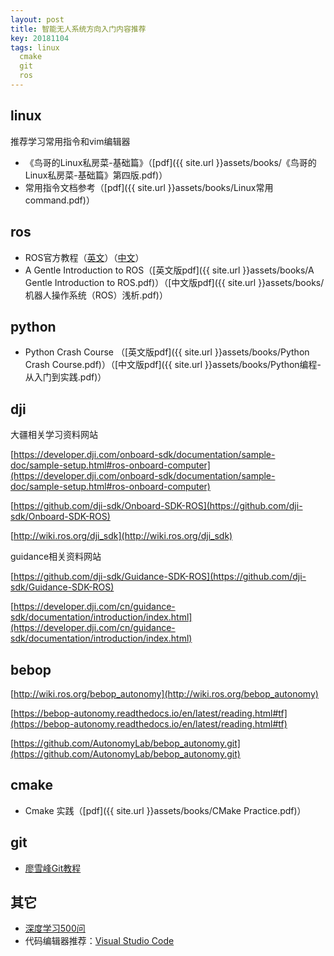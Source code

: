 ```yaml
---
layout: post
title: 智能无人系统方向入门内容推荐
key: 20181104
tags: linux
  cmake
  git
  ros
---
```


## linux
推荐学习常用指令和vim编辑器
- 《鸟哥的Linux私房菜-基础篇》（[pdf]({{ site.url }}assets/books/《鸟哥的Linux私房菜-基础篇》第四版.pdf)）
- 常用指令文档参考（[pdf]({{ site.url }}assets/books/Linux常用command.pdf)）

## ros
- ROS官方教程（[英文](http://wiki.ros.org/ROS/Tutorials/)）（[中文](http://wiki.ros.org/cn/ROS/Tutorials/)）
- A Gentle Introduction to ROS（[英文版pdf]({{ site.url }}assets/books/A Gentle Introduction to ROS.pdf)）（[中文版pdf]({{ site.url }}assets/books/机器人操作系统（ROS）浅析.pdf)）

## python
- Python Crash Course （[英文版pdf]({{ site.url }}assets/books/Python Crash Course.pdf)）（[中文版pdf]({{ site.url }}assets/books/Python编程-从入门到实践.pdf)）

## dji
大疆相关学习资料网站

[https://developer.dji.com/onboard-sdk/documentation/sample-doc/sample-setup.html#ros-onboard-computer](https://developer.dji.com/onboard-sdk/documentation/sample-doc/sample-setup.html#ros-onboard-computer) 

[https://github.com/dji-sdk/Onboard-SDK-ROS](https://github.com/dji-sdk/Onboard-SDK-ROS)

[http://wiki.ros.org/dji_sdk](http://wiki.ros.org/dji_sdk)

guidance相关资料网站

[https://github.com/dji-sdk/Guidance-SDK-ROS](https://github.com/dji-sdk/Guidance-SDK-ROS)

[https://developer.dji.com/cn/guidance-sdk/documentation/introduction/index.html](https://developer.dji.com/cn/guidance-sdk/documentation/introduction/index.html)

## bebop
[http://wiki.ros.org/bebop_autonomy](http://wiki.ros.org/bebop_autonomy)

[https://bebop-autonomy.readthedocs.io/en/latest/reading.html#tf](https://bebop-autonomy.readthedocs.io/en/latest/reading.html#tf)

[https://github.com/AutonomyLab/bebop_autonomy.git](https://github.com/AutonomyLab/bebop_autonomy.git)

## cmake
- Cmake 实践（[pdf]({{ site.url }}assets/books/CMake Practice.pdf)）

## git
- [廖雪峰Git教程](https://www.liaoxuefeng.com/wiki/0013739516305929606dd18361248578c67b8067c8c017b000)

## 其它
- [深度学习500问](https://github.com/scutan90/DeepLearning-500-questions)
- 代码编辑器推荐：[Visual Studio Code](https://code.visualstudio.com/)


